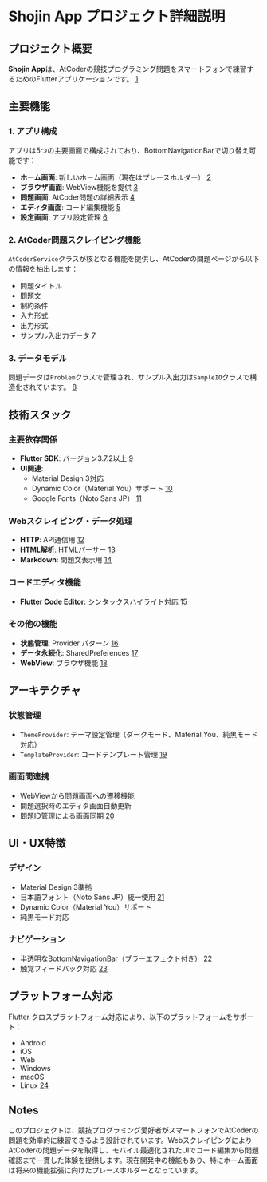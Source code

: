 # Shojin App プロジェクト詳細説明

## プロジェクト概要

**Shojin App**は、AtCoderの競技プログラミング問題をスマートフォンで練習するためのFlutterアプリケーションです。 [1](#0-0) 

## 主要機能

### 1. アプリ構成
アプリは5つの主要画面で構成されており、BottomNavigationBarで切り替え可能です：

- **ホーム画面**: 新しいホーム画面（現在はプレースホルダー） [2](#0-1) 
- **ブラウザ画面**: WebView機能を提供 [3](#0-2) 
- **問題画面**: AtCoder問題の詳細表示 [4](#0-3) 
- **エディタ画面**: コード編集機能 [5](#0-4) 
- **設定画面**: アプリ設定管理 [6](#0-5) 

### 2. AtCoder問題スクレイピング機能
`AtCoderService`クラスが核となる機能を提供し、AtCoderの問題ページから以下の情報を抽出します：
- 問題タイトル
- 問題文
- 制約条件
- 入力形式
- 出力形式
- サンプル入出力データ [7](#0-6) 

### 3. データモデル
問題データは`Problem`クラスで管理され、サンプル入出力は`SampleIO`クラスで構造化されています。 [8](#0-7) 

## 技術スタック

### 主要依存関係
- **Flutter SDK**: バージョン3.7.2以上 [9](#0-8) 
- **UI関連**: 
  - Material Design 3対応
  - Dynamic Color（Material You）サポート [10](#0-9) 
  - Google Fonts（Noto Sans JP） [11](#0-10) 

### Webスクレイピング・データ処理
- **HTTP**: API通信用 [12](#0-11) 
- **HTML解析**: HTMLパーサー [13](#0-12) 
- **Markdown**: 問題文表示用 [14](#0-13) 

### コードエディタ機能
- **Flutter Code Editor**: シンタックスハイライト対応 [15](#0-14) 

### その他の機能
- **状態管理**: Provider パターン [16](#0-15) 
- **データ永続化**: SharedPreferences [17](#0-16) 
- **WebView**: ブラウザ機能 [18](#0-17) 

## アーキテクチャ

### 状態管理
- `ThemeProvider`: テーマ設定管理（ダークモード、Material You、純黒モード対応）
- `TemplateProvider`: コードテンプレート管理 [19](#0-18) 

### 画面間連携
- WebViewから問題画面への遷移機能
- 問題選択時のエディタ画面自動更新
- 問題ID管理による画面同期 [20](#0-19) 

## UI・UX特徴

### デザイン
- Material Design 3準拠
- 日本語フォント（Noto Sans JP）統一使用 [21](#0-20) 
- Dynamic Color（Material You）サポート
- 純黒モード対応

### ナビゲーション
- 半透明なBottomNavigationBar（ブラーエフェクト付き） [22](#0-21) 
- 触覚フィードバック対応 [23](#0-22) 

## プラットフォーム対応
Flutter クロスプラットフォーム対応により、以下のプラットフォームをサポート：
- Android
- iOS  
- Web
- Windows
- macOS
- Linux [24](#0-23) 

## Notes

このプロジェクトは、競技プログラミング愛好者がスマートフォンでAtCoderの問題を効率的に練習できるよう設計されています。WebスクレイピングによりAtCoderの問題データを取得し、モバイル最適化されたUIでコード編集から問題確認まで一貫した体験を提供します。現在開発中の機能もあり、特にホーム画面は将来の機能拡張に向けたプレースホルダーとなっています。

